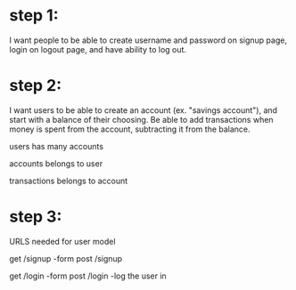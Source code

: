 # step 1:
  I want people to be able to create username and password on signup page, login on logout page, and have ability to log out.

# step 2:
  I want users to be able to create an account (ex. "savings account"), and start with a balance of their choosing. Be able to add transactions when money is spent from the account, subtracting it from the balance.

  users
    has many accounts

  accounts
    belongs to user

  transactions
    belongs to account

# step 3:
  URLS needed for user model

  get /signup
    -form
  post /signup

  get /login
    -form
  post /login
    -log the user in
